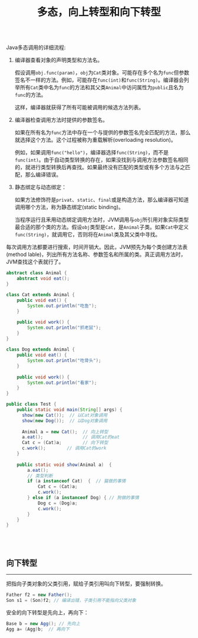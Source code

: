# <center>多态，向上转型和向下转型</center>



<br></br>

Java多态调用的详细流程:

1. 编译器查看对象的声明类型和方法名。

    假设调用`obj.func(param)`，`obj`为`Cat`类对象。可能存在多个名为`func`但参数签名不一样的方法。例如，可能存在`func(int)`和`func(String)`。编译器会列举所有`Cat`类中名为`func`的方法和其父类`Animal`中访问属性为`public`且名为`func`的方法。
    
    这样，编译器就获得了所有可能被调用的候选方法列表。

2. 编泽器检查调用方法时提供的参数签名。

    如果在所有名为`func`方法中存在一个与提供的参数签名完全匹配的方法，那么就选择这个方法。这个过程被称为重载解析(overloading resolution)。
    
    例如，如果调用`func("hello")`，编译器选择`func(String)`，而不是`func(int)`。由于自动类型转换的存在，如果没找到与调用方法参数签名相同的，就进行类型转换后再查找。如果最终没有匹配的类型或有多个方法与之匹配，那么编译错误。

3. 静态绑定与动态绑定：

    如果方法修饰符是`privat`、`static`、`final`或是构造方法，那么编译器可知道调用哪个方法，称为静态绑定(static binding)。
    
    当程序运行且釆用动态绑定调用方法时，JVM调用与`obj`所引用对象实际类型最合适的那个类的方法。假设`obj`类型是`Cat`，是`Animal`子类。如果`Cat`中定义`func(String)`，就调用它，否则将在`Animal`类及其父类中寻找。

每次调用方法都要进行搜索，时间开销大。因此，JVM预先为每个类创建方法表(method lable)，列出所有方法名称、参数签名和所属的类。真正调用方法时，JVM查找这个表就行了。
 
```java    
abstract class Animal {  
    abstract void eat();  
}  
  
class Cat extends Animal {  
    public void eat() {  
        System.out.println("吃鱼");  
    }  

    public void work() {  
        System.out.println("抓老鼠");  
    }  
}  
  
class Dog extends Animal {  
    public void eat() {  
        System.out.println("吃骨头");  
    }  
    
    public void work() {  
        System.out.println("看家");  
    }  
}

public class Test {
    public static void main(String[] args) {
      show(new Cat());  // 以Cat对象调用
      show(new Dog());  // 以Dog对象调用
                
      Animal a = new Cat();  // 向上转型  
      a.eat();               // 调用Cat的eat
      Cat c = (Cat)a;        // 向下转型  
      c.work();        // 调用Cat的work
    }  
            
    public static void show(Animal a)  {
        a.eat();  
        // 类型判断
        if (a instanceof Cat)  {  // 猫做的事情 
            Cat c = (Cat)a;  
            c.work();  
        } else if (a instanceof Dog) { // 狗做的事情 
            Dog c = (Dog)a;  
            c.work();  
        }  
    }  
}  
```

<br></br>



## 向下转型
---
把指向子类对象的父类引用，赋给子类引用叫向下转型，要强制转换。

```java
Father f2 = new Father();
Son s1 = (Son)f2; // 编译出错，子类引用不能指向父类对象
```

安全的向下转型是先向上，再向下：

```java
Base b = new Agg(); // 先向上
Agg a= (Agg)b;  // 再向下
```